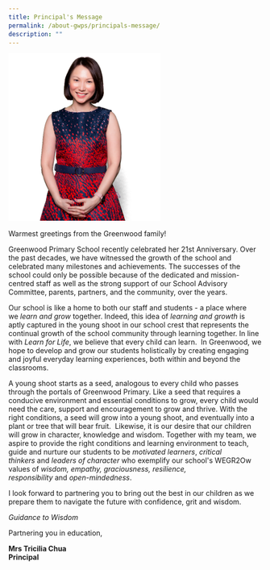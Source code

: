 ```yaml
---
title: Principal's Message
permalink: /about-gwps/principals-message/
description: ""
---
```

<img src="/images/Mrs%20Chua.png" 
     style="width:60%">

Warmest greetings from the Greenwood family!

Greenwood Primary School recently celebrated her 21st Anniversary. Over the past decades, we have witnessed the growth of the school and celebrated many milestones and achievements. The successes of the school could only be possible because of the dedicated and mission-centred staff as well as the strong support of our School Advisory Committee, parents, partners, and the community, over the years.

Our school is like a home to both our staff and students - a place where we _learn and grow_ together. Indeed, this idea of _learning and growth_ is aptly captured in the young shoot in our school crest that represents the continual growth of the school community through learning together. In line with _Learn for Life_, we believe that every child can learn.  In Greenwood, we hope to develop and grow our students holistically by creating engaging and joyful everyday learning experiences, both within and beyond the classrooms.  

A young shoot starts as a seed, analogous to every child who passes through the portals of Greenwood Primary. Like a seed that requires a conducive environment and essential conditions to grow, every child would need the care, support and encouragement to grow and thrive. With the right conditions, a seed will grow into a young shoot, and eventually into a plant or tree that will bear fruit.  Likewise, it is our desire that our children will grow in character, knowledge and wisdom. Together with my team, we aspire to provide the right conditions and learning environment to teach, guide and nurture our students to be _motivated learners_, _critical thinkers_ and _leaders of character_ who exemplify our school's WEGR2Ow values of _wisdom, empathy, graciousness, resilience, responsibility_ and _open-mindedness_.  

I look forward to partnering you to bring out the best in our children as we prepare them to navigate the future with confidence, grit and wisdom.  

_Guidance to Wisdom_

Partnering you in education,

**Mrs Tricilia Chua  
Principal**